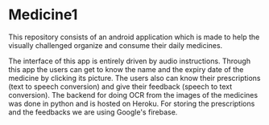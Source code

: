 # Medicine1
This repository consists of an android application which is made to help the visually challenged organize and consume their daily medicines.

The interface of this app is entirely driven by audio instructions. Through this app the users can get to know the name and the expiry
date of the medicine by clicking its picture. The users also can know their prescriptions (text to speech conversion) and give their 
feedback (speech to text conversion). The backend for doing OCR from the images of the medicines was done in python and is hosted on 
Heroku. For storing the prescriptions and the feedbacks we are using Google's firebase.  
